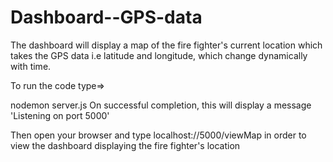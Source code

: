 # Dashboard--GPS-data


The dashboard will display a map of the fire fighter's current location which takes the GPS data i.e latitude and longitude, which change dynamically with time.


To run the code type=>

nodemon server.js
On successful completion, this will display a message 'Listening on port 5000'


Then open your browser and type localhost://5000/viewMap in order to view the dashboard displaying the fire fighter's location
